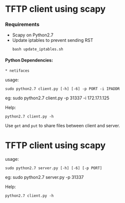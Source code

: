 # TFTP client using scapy

### Requirements
* Scapy on Python2.7
* Update iptables to prevent sending RST
  ```
  bash update_iptables.sh
  ``` 

#### Python Dependencies:
	* netifaces

usage:
```
sudo python2.7 client.py [-h] [-6] -p PORT -i IPADDR
```
eg: sudo python2.7 client.py -p 31337 -i 172.17.1.125

Help:
```
python2.7 client.py -h
```

Use ```get``` and ```put``` to share  files between client and server.


# TFTP client using scapy

usage:
```
sudo python2.7 server.py [-h] [-6] [-p PORT]
```
eg: sudo python2.7 server.py -p 31337

Help:
```
python2.7 client.py -h
```

